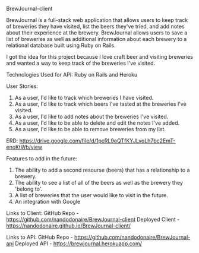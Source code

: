 BrewJournal-client

BrewJournal is a full-stack web application that allows users to keep track of breweries they have visited, list the beers they've tried, and add notes about their experience at the brewery. BrewJournal allows users to save a list of breweries as well as additional information about each brewery to a relational database built using Ruby on Rails.

I got the idea for this project because I love craft beer and visiting breweries and wanted a way to keep track of the breweries I've visited.

Technologies Used for API: Ruby on Rails and Heroku

User Stories:

1) As a user, I'd like to track which breweries I have visited.
2) As a user, I'd like to track which beers I've tasted at the breweries I've visited.
3) As a user, I'd like to add notes about the breweries I've visited.
4) As a user, I'd like to be able to delete and edit the notes I've added.
5) As a user, I'd like to be able to remove breweries from my list.

ERD: https://drive.google.com/file/d/1pcRL9oQTfKYJLvoLh7bc2EmT-enoKtWb/view

Features to add in the future:

1) The ability to add a second resourse (beers) that has a relationship to a brewery.
2) The ability to see a list of all of the beers as well as the brewery they 'belong to'.
3) A list of breweries that the user would like to visit in the future.
4) An integration with Google

Links to Client:
GitHub Repo - https://github.com/nandodonaire/BrewJournal-client
Deployed Client - https://nandodonaire.github.io/BrewJournal-client/

Links to API:
GitHub Repo - https://github.com/nandodonaire/BrewJournal-api
Deployed API - https://brewjournal.herokuapp.com/
